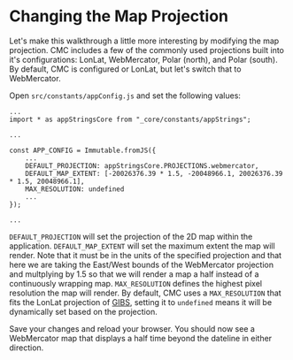 # Changing the Map Projection

Let's make this walkthrough a little more interesting by modifying the map projection. CMC includes a few of the commonly used projections built into it's configurations: LonLat, WebMercator, Polar \(north\), and Polar \(south\). By default, CMC is configured or LonLat, but let's switch that to WebMercator.

Open `src/constants/appConfig.js` and set the following values:

```
...
import * as appStringsCore from "_core/constants/appStrings";

...

const APP_CONFIG = Immutable.fromJS({
    ...
    DEFAULT_PROJECTION: appStringsCore.PROJECTIONS.webmercator,
    DEFAULT_MAP_EXTENT: [-20026376.39 * 1.5, -20048966.1, 20026376.39 * 1.5, 20048966.1],
    MAX_RESOLUTION: undefined
    ...
});

...
```

`DEFAULT_PROJECTION` will set the projection of the 2D map within the application. `DEFAULT_MAP_EXTENT` will set the maximum extent the map will render. Note that it must be in the units of the specified projection and that here we are taking the East/West bounds of the WebMercator projection and multplying by 1.5 so that we will render a map a half instead of a continuously wrapping map. `MAX_RESOLUTION` defines the highest pixel resolution the map will render. By default, CMC uses a `MAX_RESOLUTION` that fits the LonLat projection of [GIBS](https://wiki.earthdata.nasa.gov/display/GIBS/), setting it to `undefined` means it will be dynamically set based on the projection.

Save your changes and reload your browser. You should now see a WebMercator map that displays a half time beyond the dateline in either direction.



